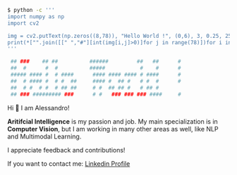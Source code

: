 ```bash
$ python -c '''
import numpy as np
import cv2

img = cv2.putText(np.zeros((8,78)), "Hello World !", (0,6), 3, 0.25, 255)
print(*["".join([[" ","#"][int(img[i,j]>0)]for j in range(78)])for i in range(8)], sep="\n")
'''
```
```bash                                                                 
 ## ###    ## ##          ######         ##   ##      #                       
 ##  #      #  #          #####           #    #      #                       
 ##### #### #  # ####      #### #### #### # ####      #                       
 ##  # #### #  # #  ##     #### #  ## #   # #  #      #                       
 ##  # #  # #  # ## ##     # #  ## ## #   # ## #                              
 ## ### ######### ###      # #   ### ### ### ####     #  
```
Hi 👋 I am Alessandro!

**Aritifcial Intelligence** is my passion and job. My main specialization is in **Computer Vision**, but I am working in many other areas as well, like NLP and Multimodal Learning.

I appreciate feedback and contributions!

If you want to contact me: [Linkedin Profile](https://linkedin.com/in/alessandro-nicolosi/)
